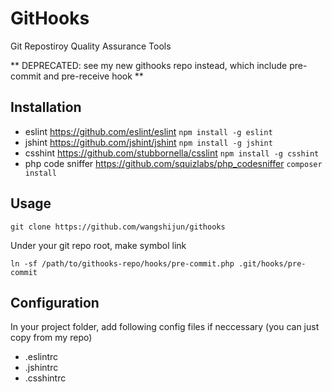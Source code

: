 GitHooks
=========

Git Repostiroy Quality Assurance Tools

** DEPRECATED: see my new githooks repo instead, which include pre-commit and pre-receive hook **

Installation
------------

* eslint https://github.com/eslint/eslint `npm install -g eslint`
* jshint https://github.com/jshint/jshint `npm install -g jshint`
* csshint https://github.com/stubbornella/csslint `npm install -g csshint`
* php code sniffer https://github.com/squizlabs/php_codesniffer `composer install`

Usage
-------------

``
git clone https://github.com/wangshijun/githooks
``

Under your git repo root, make symbol link

``
ln -sf /path/to/githooks-repo/hooks/pre-commit.php .git/hooks/pre-commit
``

Configuration
-------------

In your project folder, add following config files if neccessary (you can just copy from my repo)

* .eslintrc
* .jshintrc
* .csshintrc
